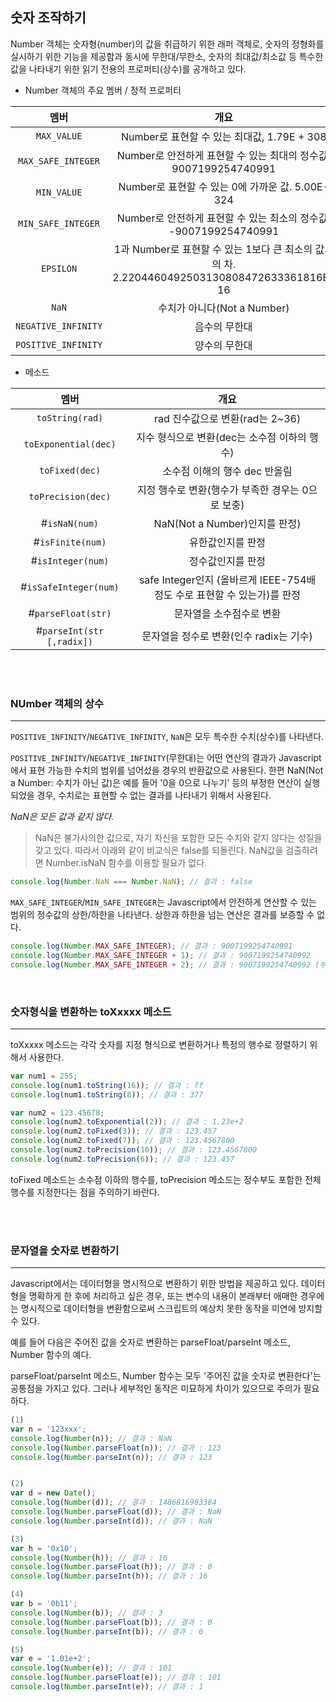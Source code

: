 ## 숫자 조작하기
Number 객체는 숫자형(number)의 값을 취급하기 위한 래퍼 객체로, 숫자의 정형화를 실시하기 위한 기능을 제공함과 동시에 무한대/무한소, 숫자의 최대값/최소값 등 특수한 값을 나타내기 위한 읽기 전용의 프로퍼티(상수)를 공개하고 있다.

* Number 객체의 주요 멤버 / 정적 프로퍼티

|멤버|개요|
|:---:|:---:|
|`MAX_VALUE`| Number로 표현할 수 있는 최대값, 1.79E + 308 |
|`MAX_SAFE_INTEGER`| Number로 안전하게 표현할 수 있는 최대의 정수값. 9007199254740991 |
|`MIN_VALUE`| Number로 표현할 수 있는 0에 가까운 값. 5.00E-324 |
|`MIN_SAFE_INTEGER`| Number로 안전하게 표현할 수 있는 최소의 정수값. -9007199254740991 |
|`EPSILON`|1과 Number로 표현할 수 있는 1보다 큰 최소의 값과의 차. 2.2204460492503130808472633361816E-16 |
|`NaN`|수치가 아니다(Not a Number)|
|`NEGATIVE_INFINITY`| 음수의 무한대 |
|`POSITIVE_INFINITY`|	양수의 무한대 |

* 메소드

|멤버|개요|
|:---:|:---:|
|`toString(rad)`|rad 진수값으로 변환(rad는 2~36)|
|`toExponential(dec)`|지수 형식으로 변환(dec는 소수점 이하의 행수)|
|`toFixed(dec)`|소수점 이해의 행수 dec 반올림 |
|`toPrecision(dec)`|지정 행수로 변환(행수가 부족한 경우는 0으로 보충)|
|#`isNaN(num)`| NaN(Not a Number)인지를 판정) |
|#`isFinite(num)`|유한값인지를 판정|
|#`isInteger(num)`|정수값인지를 판정|
|#`isSafeInteger(num)`|safe Integer인지 (올바르게 IEEE-754배 정도 수로 표현할 수 있는가)를 판정 |
|#`parseFloat(str)`| 문자열을 소수점수로 변환|
|#`parseInt(str [,radix])`| 문자열을 정수로 변환(인수 radix는 기수)|

<br/><br/>

### NUmber 객체의 상수
---
`POSITIVE_INFINITY`/`NEGATIVE_INFINITY`, `NaN`은 모두 특수한 수치(상수)를 나타낸다.

`POSITIVE_INFINITY`/`NEGATIVE_INFINITY`(무한대)는 어떤 연산의 결과가 Javascript에서 표현 가능한 수치의 범위를 넘어섰을 경우의 반환값으로 사용된다. 한편 NaN(Not a Number: 수치가 아닌 값)은 예를 들어 '0을 0으로 나누기' 등의 부정한 연산이 실행되었을 경우, 수치로는 표현할 수 없는 결과를 나타내기 위해서 사용된다.

*NaN은 모든 값과 같지 않다.*
>NaN은 불가사의한 값으로, 자기 자신을 포함한 모든 수치와 같지 않다는 성질을 갖고 있다. 따라서 아래와 같이 비교식은 false를 되돌린다. NaN값을 검출하려면 Number.isNaN 함수를 이용할 필요가 없다.

```javascript
console.log(Number.NaN === Number.NaN); // 결과 : false
```

`MAX_SAFE_INTEGER`/`MIN_SAFE_INTEGER`는 Javascript에서 안전하게 연산할 수 있는 범위의 정수값의 상한/하한을 나타낸다. 상한과 하한을 넘는 연산은 결과를 보증할 수 없다.

```javascript
console.log(Number.MAX_SAFE_INTEGER); // 결과 : 9007199254740991
console.log(Number.MAX_SAFE_INTEGER + 1); // 결과 : 9007199254740992
console.log(Number.MAX_SAFE_INTEGER + 2); // 결과 : 9007199254740992 (부정)
```

<br/>

### 숫자형식을 변환하는 toXxxxx 메소드
---
toXxxxx 메소드는 각각 숫자를 지정 형식으로 변환하거나 특정의 행수로 정렬하기 위해서 사용한다. 

```javascript
var num1 = 255;
console.log(num1.toString(16)); // 결과 : ff
console.log(num1.toString(8)); // 결과 : 377

var num2 = 123.45678;
console.log(num2.toExponential(2)); // 결과 : 1.23e+2
console.log(num2.toFixed(3)); // 결과 : 123.457
console.log(num2.toFixed(7)); // 결과 : 123.4567800
console.log(num2.toPrecision(10)); // 결과 : 123.4567800
console.log(num2.toPrecision(6)); // 결과 : 123.457
```

toFixed 메소드는 소수점 이하의 행수를, toPrecision 메소드는 정수부도 포함한 전체 행수를 지정한다는 점을 주의하기 바란다.

<br/><br/>

### 문자열을 숫자로 변환하기
---
Javascript에서는 데이터형을 명시적으로 변환하기 위한 방법을 제공하고 있다. 데이터형을 명확하게 한 후에 처리하고 싶은 경우, 또는 변수의 내용이 본래부터 애매한 경우에는 명시적으로 데이터형을 변환함으로써 스크립트의 예상치 못한 동작을 미연에 방지할 수 있다. <br/>

예를 들어 다음은 주어진 값을 숫자로 변환하는 parseFloat/parseInt 메소드, Number 함수의 예다. <br/>

parseFloat/parseInt 메소드, Number 함수는 모두 '주어진 값을 숫자로 변환한다'는 공통점을 가지고 있다. 그러나 세부적인 동작은 미묘하게 차이가 있으므로 주의가 필요하다.

```javascript
(1)
var n = '123xxx';
console.log(Number(n)); // 결과 : NaN
console.log(Number.parseFloat(n)); // 결과 : 123
console.log(Number.parseInt(n)); // 결과 : 123


(2)
var d = new Date();
console.log(Number(d)); // 결과 : 1486816983384
console.log(Number.parseFloat(d)); // 결과 : NaN
console.log(Number.parseInt(d)); // 결과 : NaN

(3)
var h = '0x10';
console.log(Number(h)); // 결과 : 16
console.log(Number.parseFloat(h)); // 결과 : 0
console.log(Number.parseInt(h)); // 결과 : 16

(4)
var b = '0b11';
console.log(Number(b)); // 결과 : 3
console.log(Number.parseFloat(b)); // 결과 : 0
console.log(Number.parseInt(b)); // 결과 : 0

(5)
var e = '1.01e+2';
console.log(Number(e)); // 결과 : 101
console.log(Number.parseFloat(e)); // 결과 : 101
console.log(Number.parseInt(e)); // 결과 : 1

```